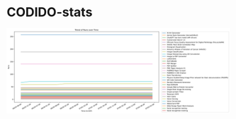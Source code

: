 # CODIDO-stats
<img alt="trends" src="https://raw.githubusercontent.com/duanxianpi/CODIDO-stats/main/plot.svg">

